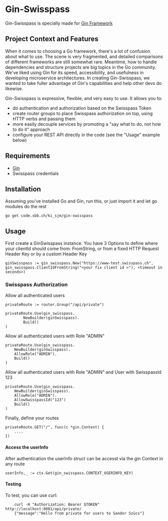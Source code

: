 # Gin-Swisspass


Gin-Swisspass is specially made for [Gin Framework](https://github.com/gin-gonic/gin)

## Project Context and Features

When it comes to choosing a Go framework, there's a lot of confusion
about what to use. The scene is very fragmented, and detailed
comparisons of different frameworks are still somewhat rare. Meantime,
how to handle dependencies and structure projects are big topics in
the Go community. We've liked using Gin for its speed,
accessibility, and usefulness in developing microservice
architectures. In creating Gin-Swisspass, we wanted to take fuller
advantage of Gin's capabilities and help other devs do likewise.

Gin-Swisspass is expressive, flexible, and very easy to use. It allows you to:
- do authentication and authorization based on the Swisspass Token
- create router groups to place Swisspass authorization on top, using HTTP verbs and passing them
- more easily decouple services by promoting a "say what to do, not how to do it" approach
- configure your REST API directly in the code (see the "Usage" example below)


## Requirements

- [Gin](https://github.com/gin-gonic/gin)
- Swisspass credentials

## Installation

Assuming you've installed Go and Gin, run this, or just import it and let go modules do the rest

    go get code.sbb.ch/ki_sjm/gin-swisspass
    

## Usage

First create a GinSwisspass instance. You have 3 Options to define where your clientId should come from:
FromString, or from a fixed HTTP Request Header Key or by a custom Header Key

    ginSwisspass := gin_swisspass.New("https://www-test.swisspass.ch", gin_swisspass.ClientIdFromString("<your fix client id >"), <timeout in seconds>)


### Swisspass Authorization

Allow all authenticated users

    privateRoute := router.Group("/api/private")
    
    privateRoute.Use(gin_swisspass.
            NewBuilder(ginSwisspass).
            Build()
    )
           
Allow all authenticated users with Role "ADMIN" 

    privateRoute.Use(gin_swisspass.
        NewBuilder(ginSwisspass).
        AllowRole("ADMIN").
        Build()
    )

Allow all authenticated users with Role "ADMIN" and User with SwisspassId 123

    privateRoute.Use(gin_swisspass.
        NewBuilder(ginSwisspass).
        AllowRole("ADMIN").
        AllowSwisspassId("123")
        Build()
    )   
   
Finally, define your routes

	privateRoute.GET("/", func(c *gin.Context) {
		....
	})



#### Access the userInfo

After authentication the userInfo struct can be accesst via the gin Context in any route

    userInfo,_ := ctx.Get(gin_swisspass.CONTEXT_USERINFO_KEY)

#### Testing

To test, you can use curl:

        curl -H "Authorization: Bearer $TOKEN" http://localhost:8081/api/private/
        {"message":"Hello from private for users to Sandor Szücs"}

